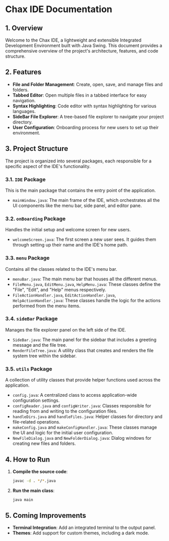 
# Chax IDE Documentation

## 1. Overview

Welcome to the Chax IDE, a lightweight and extensible Integrated Development Environment built with Java Swing. This document provides a comprehensive overview of the project's architecture, features, and code structure.

## 2. Features

- **File and Folder Management**: Create, open, save, and manage files and folders.
- **Tabbed Editor**: Open multiple files in a tabbed interface for easy navigation.
- **Syntax Highlighting**: Code editor with syntax highlighting for various languages.
- **SideBar File Explorer**: A tree-based file explorer to navigate your project directory.
- **User Configuration**: Onboarding process for new users to set up their environment.

## 3. Project Structure

The project is organized into several packages, each responsible for a specific aspect of the IDE's functionality.

### 3.1. `IDE` Package

This is the main package that contains the entry point of the application.

- `mainWindow.java`: The main frame of the IDE, which orchestrates all the UI components like the menu bar, side panel, and editor pane.

### 3.2. `onBoarding` Package

Handles the initial setup and welcome screen for new users.

- `welcomeScreen.java`: The first screen a new user sees. It guides them through setting up their name and the IDE's home path.

### 3.3. `menu` Package

Contains all the classes related to the IDE's menu bar.

- `menuBar.java`: The main menu bar that houses all the different menus.
- `FileMenu.java`, `EditMenu.java`, `HelpMenu.java`: These classes define the "File", "Edit", and "Help" menus respectively.
- `FileActionHandler.java`, `EditActionHandler.java`, `HelpActionHandler.java`: These classes handle the logic for the actions performed from the menu items.

### 3.4. `sideBar` Package

Manages the file explorer panel on the left side of the IDE.

- `SideBar.java`: The main panel for the sidebar that includes a greeting message and the file tree.
- `RenderFileTree.java`: A utility class that creates and renders the file system tree within the sidebar.

### 3.5. `utils` Package

A collection of utility classes that provide helper functions used across the application.

- `config.java`: A centralized class to access application-wide configuration settings.
- `configReader.java` and `configWriter.java`: Classes responsible for reading from and writing to the configuration files.
- `handleDirs.java` and `handleFiles.java`: Helper classes for directory and file-related operations.
- `makeConfig.java` and `makeConfigHandler.java`: These classes manage the UI and logic for the initial user configuration.
- `NewFileDialog.java` and `NewFolderDialog.java`: Dialog windows for creating new files and folders.

## 4. How to Run

1. **Compile the source code**:
   ```bash
   javac -d . */*.java
   ```

2. **Run the main class**:
   ```bash
   java main
   ```

## 5. Coming Improvements

- **Terminal Integration**: Add an integrated terminal to the output panel.
- **Themes**: Add support for custom themes, including a dark mode.
